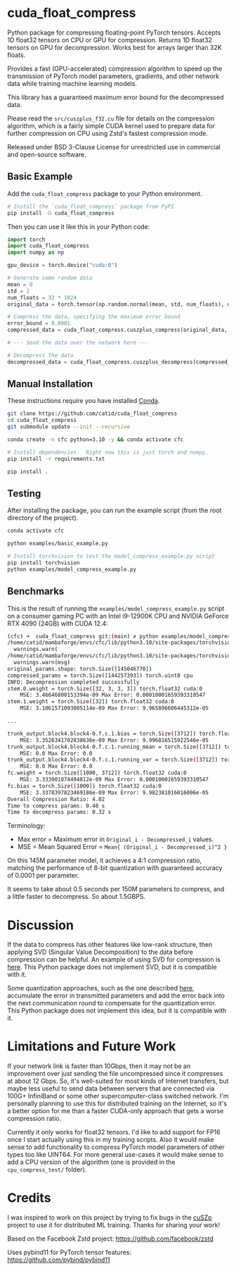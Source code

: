 # cuda_float_compress

Python package for compressing floating-point PyTorch tensors.  Accepts 1D float32 tensors on CPU or GPU for compression.  Returns 1D float32 tensors on GPU for decompression.  Works best for arrays larger than 32K floats.

Provides a fast (GPU-accelerated) compression algorithm to speed up the transmission of PyTorch model parameters, gradients, and other network data while training machine learning models.

This library has a guaranteed maximum error bound for the decompressed data.

Please read the `src/cuszplus_f32.cu` file for details on the compression algorithm, which is a fairly simple CUDA kernel used to prepare data for further compression on CPU using Zstd's fastest compression mode.

Released under BSD 3-Clause License for unrestricted use in commercial and open-source software.


## Basic Example

Add the `cuda_float_compress` package to your Python environment.

```bash
# Install the `cuda_float_compress` package from PyPI
pip install -U cuda_float_compress
```

Then you can use it like this in your Python code:

```python
import torch
import cuda_float_compress
import numpy as np

gpu_device = torch.device("cuda:0")

# Generate some random data
mean = 0
std = 1
num_floats = 32 * 1024
original_data = torch.tensor(np.random.normal(mean, std, num_floats), dtype=torch.float32).to(gpu_device)

# Compress the data, specifying the maximum error bound
error_bound = 0.0001
compressed_data = cuda_float_compress.cuszplus_compress(original_data, error_bound)

# --- Send the data over the network here ---

# Decompress the data
decompressed_data = cuda_float_compress.cuszplus_decompress(compressed_data, gpu_device)
```


## Manual Installation

These instructions require you have installed [Conda](https://docs.anaconda.com/miniconda/miniconda-install/).

```bash
git clone https://github.com/catid/cuda_float_compress
cd cuda_float_compress
git submodule update --init --recursive

conda create -n cfc python=3.10 -y && conda activate cfc

# Install dependencies.  Right now this is just torch and numpy.
pip install -r requirements.txt

pip install .
```


## Testing

After installing the package, you can run the example script (from the root directory of the project).

```bash
conda activate cfc

python examples/basic_example.py

# Install torchvision to test the model_compress_example.py script
pip install torchvision
python examples/model_compress_example.py
```


## Benchmarks

This is the result of running the `examples/model_compress_example.py` script on a consumer gaming PC with an Intel i9-12900K CPU and NVIDIA GeForce RTX 4090 (24GB) with CUDA 12.4:

```bash
(cfc) ➜  cuda_float_compress git:(main) ✗ python examples/model_compress_example.py
/home/catid/mambaforge/envs/cfc/lib/python3.10/site-packages/torchvision/models/_utils.py:208: UserWarning: The parameter 'pretrained' is deprecated since 0.13 and may be removed in the future, please use 'weights' instead.
  warnings.warn(
/home/catid/mambaforge/envs/cfc/lib/python3.10/site-packages/torchvision/models/_utils.py:223: UserWarning: Arguments other than a weight enum or `None` for 'weights' are deprecated since 0.13 and may be removed in the future. The current behavior is equivalent to passing `weights=RegNet_Y_32GF_Weights.IMAGENET1K_V1`. You can also use `weights=RegNet_Y_32GF_Weights.DEFAULT` to get the most up-to-date weights.
  warnings.warn(msg)
original_params.shape: torch.Size([145046770])
compressed_params = torch.Size([144257393]) torch.uint8 cpu
INFO: Decompression completed successfully
stem.0.weight = torch.Size([32, 3, 3, 3]) torch.float32 cuda:0
    MSE: 3.46646800153394e-09 Max Error: 0.00010001659393310547
stem.1.weight = torch.Size([32]) torch.float32 cuda:0
    MSE: 3.1061571093005114e-09 Max Error: 9.965896606445312e-05

...

trunk_output.block4.block4-0.f.c.1.bias = torch.Size([3712]) torch.float32 cuda:0
    MSE: 3.3526341702838636e-09 Max Error: 9.996816515922546e-05
trunk_output.block4.block4-0.f.c.1.running_mean = torch.Size([3712]) torch.float32 cuda:0
    MSE: 0.0 Max Error: 0.0
trunk_output.block4.block4-0.f.c.1.running_var = torch.Size([3712]) torch.float32 cuda:0
    MSE: 0.0 Max Error: 0.0
fc.weight = torch.Size([1000, 3712]) torch.float32 cuda:0
    MSE: 3.333001874494812e-09 Max Error: 0.00010001659393310547
fc.bias = torch.Size([1000]) torch.float32 cuda:0
    MSE: 3.3378397823469186e-09 Max Error: 9.982381016016006e-05
Overall Compression Ratio: 4.02
Time to compress params: 0.40 s
Time to decompress params: 0.32 s
```

Terminology:
* Max error = Maximum error in `Original_i - Decompressed_i` values.
* MSE = Mean Squared Error = `Mean{ (Original_i - Decompressed_i)^2 }`

On this 145M parameter model, it achieves a 4:1 compression ratio, matching the performance of 8-bit quantization with guaranteed accuracy of 0.0001 per parameter.

It seems to take about 0.5 seconds per 150M parameters to compress, and a little faster to decompress.  So about 1.5GBPS.


# Discussion

If the data to compress has other features like low-rank structure, then applying SVD (Singular Value Decomposition) to the data before compression can be helpful.  An example of using SVD for compression is [here](https://timbaumann.info/svd-image-compression-demo/).  This Python package does not implement SVD, but it is compatible with it.

Some quantization approaches, such as the one described [here](https://arxiv.org/abs/2407.04480), accumulate the error in transmitted parameters and add the error back into the next communication round to compensate for the quantization error.  This Python package does not implement this idea, but it is compatible with it.


# Limitations and Future Work

If your network link is faster than 10Gbps, then it may not be an improvement over just sending the file uncompressed since it compresses at about 12 Gbps.  So, it's well-suited for most kinds of Internet transfers, but maybe less useful to send data between servers that are connected via 100G+ InfiniBand or some other supercomputer-class switched network.  I'm personally planning to use this for distributed training on the Internet, so it's a better option for me than a faster CUDA-only approach that gets a worse compression ratio.

Currently it only works for float32 tensors.  I'd like to add support for FP16 once I start actually using this in my training scripts.  Also it would make sense to add functionality to compress PyTorch model parameters of other types too like UINT64.  For more general use-cases it would make sense to add a CPU version of the algorithm (one is provided in the `cpu_compress_test/` folder).


# Credits

I was inspired to work on this project by trying to fix bugs in the [cuSZp](https://github.com/szcompressor/cuSZp) project to use it for distributed ML training.  Thanks for sharing your work!

Based on the Facebook Zstd project: https://github.com/facebook/zstd

Uses pybind11 for PyTorch tensor features: https://github.com/pybind/pybind11
